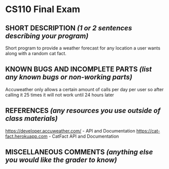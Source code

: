 # CS110 Final Exam

## SHORT DESCRIPTION *(1 or 2 sentences describing your program)*
Short program to provide a weather forecast for any location a user wants along with a random cat fact.
## KNOWN BUGS AND INCOMPLETE PARTS *(list any known bugs or non-working parts)*
Accuweather only allows a certain amount of calls per day per user so after calling it 25 times it will not work until 24 hours later
## REFERENCES *(any resources you use outside of class materials)*
https://developer.accuweather.com/ - API and Documentation
https://cat-fact.herokuapp.com - CatFact API and Documentation
## MISCELLANEOUS COMMENTS *(anything else you would like the grader to know)*